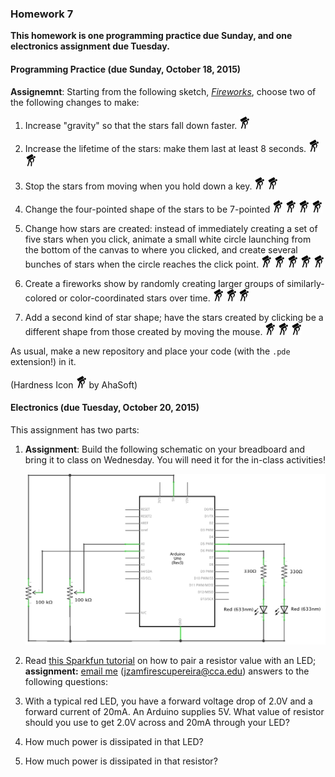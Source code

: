 ### Homework 7

**This homework is one programming practice due Sunday, and one electronics assignment due Tuesday.**

#### Programming Practice (due Sunday, October 18, 2015)

**Assignemnt**: Starting from the following sketch, [*Fireworks*](fireworks.pde), choose two of the following changes to make:

1. Increase "gravity" so that the stars fall down faster. ![hard](../img/hard.png)

2. Increase the lifetime of the stars: make them last at least 8 seconds. ![hard](../img/hard.png) ![hard](../img/hard.png)

3. Stop the stars from moving when you hold down a key. ![hard](../img/hard.png) ![hard](../img/hard.png)

4. Change the four-pointed shape of the stars to be 7-pointed ![hard](../img/hard.png) ![hard](../img/hard.png) ![hard](../img/hard.png) ![hard](../img/hard.png)

5. Change how stars are created: instead of immediately creating a set of five stars when you click, animate a small white circle launching from the bottom of the canvas to where you clicked, and create several bunches of stars when the circle reaches the click point. ![hard](../img/hard.png) ![hard](../img/hard.png) ![hard](../img/hard.png) ![hard](../img/hard.png) ![hard](../img/hard.png)

6. Create a fireworks show by randomly creating larger groups of similarly-colored or color-coordinated stars over time. ![hard](../img/hard.png) ![hard](../img/hard.png) ![hard](../img/hard.png)

7. Add a second kind of star shape; have the stars created by clicking be a different shape from those created by moving the mouse. ![hard](../img/hard.png) ![hard](../img/hard.png) ![hard](../img/hard.png)

As usual, make a new repository and place your code (with the `.pde` extension!) in it.

(Hardness Icon ![hard](../img/hard.png) by AhaSoft)

#### Electronics (due Tuesday, October 20, 2015)

This assignment has two parts:

1. **Assignment**: Build the following schematic on your breadboard and bring it to class on Wednesday. You will need it for the in-class activities!
   
   ![schematic](img/two-pots-two-leds.png)

2. Read [this Sparkfun tutorial](https://www.sparkfun.com/tutorials/219) on how to pair a resistor value with an LED; **assignment:** [email me](mailto:jzamfirescupereira@cca.edu) ([jzamfirescupereira@cca.edu](mailto:jzamfirescupereira@cca.edu)) answers to the following questions:
  1. With a typical red LED, you have a forward voltage drop of 2.0V and a forward current of 20mA. An Arduino supplies 5V. What value of resistor should you use to get 2.0V across and 20mA through your LED?
  2. How much power is dissipated in that LED?
  3. How much power is dissipated in that resistor?